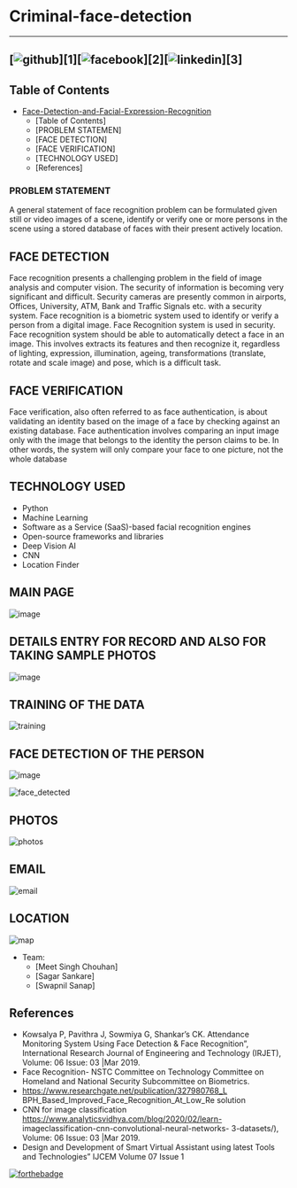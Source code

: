 # Criminal-face-detection
---
[![github](https://cloud.githubusercontent.com/assets/17016297/18839843/0e06a67a-83d2-11e6-993a-b35a182500e0.png)][1][![facebook](https://cloud.githubusercontent.com/assets/17016297/18839836/0a06deb4-83d2-11e6-8078-1d0974af0f63.png)][2][![linkedin](https://cloud.githubusercontent.com/assets/17016297/18839848/0fc7e74e-83d2-11e6-8c6a-277fc9d6e067.png)][3]
---

## Table of Contents

- [Face-Detection-and-Facial-Expression-Recognition](#face-detection-and-facial-expression-recognition)
  - [Table of Contents]
  - [PROBLEM STATEMEN]
  - [FACE DETECTION]
  - [FACE VERIFICATION]
  - [TECHNOLOGY USED]
  - [References]



### PROBLEM STATEMENT
A general statement of face recognition problem can be formulated  given still or video images of a scene, identify or verify one or more persons in the scene using a stored database of faces with their present actively location.

## FACE DETECTION
Face recognition presents a challenging problem in the field of image analysis and computer vision. The security of information is becoming very significant and difficult. Security cameras are presently common in airports, Offices, University, ATM, Bank and Traffic Signals etc. with a security system. Face recognition is a biometric system used to identify or verify a person from a digital image. Face Recognition system is used in security. Face recognition system should be able to automatically detect a face in an image. This involves extracts its features and then recognize it, regardless of lighting, expression, illumination, ageing, transformations (translate, rotate and scale image) and pose, which is a difficult task.

## FACE VERIFICATION
Face verification, also often referred to as face authentication, is about validating an identity based on the image of a face by checking against an existing database.
Face authentication involves comparing an input image only with the image that belongs to the identity the person claims to be. In other words, the system will only compare your face to one picture, not the whole database

## TECHNOLOGY USED
- Python
- Machine Learning
- Software as a Service (SaaS)-based facial recognition engines
- Open-source frameworks and libraries
- Deep Vision AI
- CNN
- Location Finder

## MAIN PAGE
![image](https://user-images.githubusercontent.com/67871362/178801358-1bc216de-d758-4767-b3fe-70fb67200da6.png)

## DETAILS ENTRY FOR RECORD AND ALSO FOR TAKING SAMPLE PHOTOS
![image](https://user-images.githubusercontent.com/67871362/178801521-f935d949-bbff-4667-b38a-45a98c08e129.png)

## TRAINING OF THE DATA
![training](https://user-images.githubusercontent.com/67871362/178802366-cf4138c6-5a0f-4828-b9eb-c15c22f51d21.png)

## FACE DETECTION OF THE PERSON
![image](https://user-images.githubusercontent.com/67871362/178801409-35dea222-1cff-47c9-9dd9-6790e60cc49c.png)

![face_detected](https://user-images.githubusercontent.com/67871362/178802078-793ffb09-bcf7-41f9-b493-7e7a51852483.png)

## PHOTOS
![photos](https://user-images.githubusercontent.com/67871362/178802866-e4c26d37-e205-43b7-a7ba-2ff3b9870ada.png)

## EMAIL 
![email](https://user-images.githubusercontent.com/67871362/178803025-fc9bcc99-439e-4b7e-98b9-4b7c2e5759a8.png)

## LOCATION
![map](https://user-images.githubusercontent.com/67871362/178803083-c5e40fd7-1788-42be-9bc1-16b15ab9ea3a.png)


<!-- CONTRIBUTING -->

* Team:
  * [Meet Singh Chouhan]
  * [Sagar Sankare]
  * [Swapnil Sanap]

## References

* Kowsalya P, Pavithra J, Sowmiya G, Shankar’s CK. Attendance Monitoring System Using Face Detection & Face Recognition”, International Research Journal of Engineering and Technology (IRJET), Volume: 06 Issue: 03 |Mar 2019.
* Face Recognition- NSTC Committee on Technology Committee on Homeland and National Security Subcommittee on Biometrics.
* https://www.researchgate.net/publication/327980768_L BPH_Based_Improved_Face_Recognition_At_Low_Re solution
* CNN	for	image	classification https://www.analyticsvidhya.com/blog/2020/02/learn- imageclassification-cnn-convolutional-neural-networks- 3-datasets/), Volume: 06 Issue: 03 |Mar 2019.
* Design and Development of Smart Virtual Assistant using latest Tools and Technologies” IJCEM Volume 07 Issue 1


[![forthebadge](https://forthebadge.com/images/badges/made-with-python.svg)](https://forthebadge.com)

<!-- MARKDOWN LINKS -->
<!-- https://www.markdownguide.org/basic-syntax/#reference-style-links -->
[contributors-shield]: https://img.shields.io/github/contributors/MaharshSuryawala/Face-Detection-and-Facial-Expression-Recognition?style=flat-square 
[contributors-url]: https://github.com/MaharshSuryawala/Face-Detection-and-Facial-Expression-Recognition/graphs/contributors
[license-shield]: https://img.shields.io/github/license/MaharshSuryawala/Face-Detection-and-Facial-Expression-Recognition?style=flat-square?style=flat-square
[license-url]: https://github.com/MaharshSuryawala/Face-Detection-and-Facial-Expression-Recognition?style=flat-square/blob/master/LICENSE.txt
